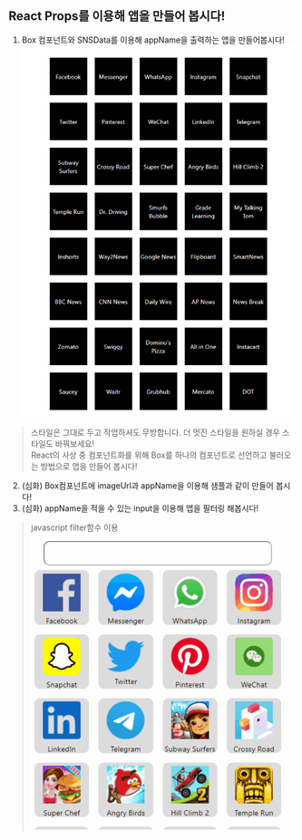 ## **React Props를 이용해 앱을 만들어 봅시다!**

1. Box 컴포넌트와 SNSData를 이용해 appName을 출력하는 앱을 만들어봅시다!
![샘플이미지](./sample/sample1.png)

> 스타일은 그대로 두고 작업하셔도 무방합니다. 더 멋진 스타일을 원하실 경우 스타일도 바꿔보세요!<br/>
> React의 사상 중 컴포넌트화를 위해 Box를 하나의 컴포넌트로 선언하고 불러오는 방법으로 앱을 만들어 봅시다!

2. (심화) Box컴포넌트에 imageUrl과 appName을 이용해 샘플과 같이 만들어 봅시다!
3. (심화) appName을 적을 수 있는 input을 이용해 앱을 필터링 해봅시다!
> javascript filter함수 이용
![샘플이미지](./sample/sample2.gif)

